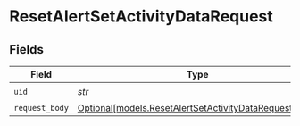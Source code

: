 # ResetAlertSetActivityDataRequest


## Fields

| Field                                                                                                      | Type                                                                                                       | Required                                                                                                   | Description                                                                                                |
| ---------------------------------------------------------------------------------------------------------- | ---------------------------------------------------------------------------------------------------------- | ---------------------------------------------------------------------------------------------------------- | ---------------------------------------------------------------------------------------------------------- |
| `uid`                                                                                                      | *str*                                                                                                      | :heavy_check_mark:                                                                                         | N/A                                                                                                        |
| `request_body`                                                                                             | [Optional[models.ResetAlertSetActivityDataRequestBody]](../models/resetalertsetactivitydatarequestbody.md) | :heavy_minus_sign:                                                                                         | N/A                                                                                                        |